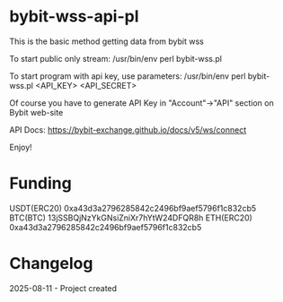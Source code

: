 # bybit-wss-api-pl

This is the basic method getting data from bybit wss

To start public only stream:
/usr/bin/env perl bybit-wss.pl

To start program with api key, use parameters:
/usr/bin/env perl bybit-wss.pl <API_KEY> <API_SECRET>

Of course you have to generate API Key in "Account"->"API" section on Bybit web-site

API Docs: https://bybit-exchange.github.io/docs/v5/ws/connect

Enjoy!

# Funding

USDT(ERC20) 0xa43d3a2796285842c2496bf9aef5796f1c832cb5
BTC(BTC)    13jSSBQjNzYkGNsiZniXr7hYtW24DFQR8h
ETH(ERC20)  0xa43d3a2796285842c2496bf9aef5796f1c832cb5

# Changelog

2025-08-11 - Project created